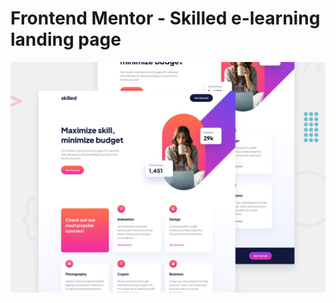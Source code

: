 # Frontend Mentor - Skilled e-learning landing page

![Design preview for the Skilled e-learning landing page coding challenge](./preview.jpg)